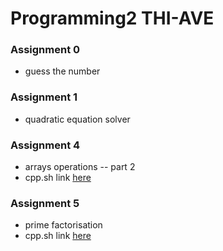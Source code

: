 # Programming2 THI-AVE

### Assignment 0
- guess the number

### Assignment 1
- quadratic equation solver

### Assignment 4
- arrays operations -- part 2
- cpp.sh link [here](https://cpp.sh/?source=%2F*%0A+*+Asignment+4+--+Arrays+(part+2)%0A+*+Author%3A+Hesham+Salama+--+hs414h%40outlook.com+%7C+hes8519%40thi.de%0A+*%2F%0A%0A+%23include+%3Ciostream%3E%0A+%23include+%3Cstring%3E%0A+%23include+%3Cunordered_map%3E%0A+%23include+%3Cfunctional%3E%0A+%23include+%3Citerator%3E%0A+%0A%23define+SIZE+10%0A%0A+void+prtArr(int*+a%2C+int+len)%0A+%7B%0A+++++std%3A%3Acout+%3C%3C+%22%5B+%22%3B%0A+++++for+(+int+p+%3D+0%3B+p+%3C+len%3B+p%2B%2B)%0A+++++%7B%0A+++++++++std%3A%3Acout+%3C%3C+a%5Bp%5D+%3C%3C+%22+%22%3B%0A+++++%7D%0A+++++std%3A%3Acout+%3C%3C+%22%5D%22%3B%0A+%7D%0A+%0A+void+task1(int*+input)%0A+%7B%0A+++++int+output%5BSIZE%5D%3B%0A+++++int+in_len+%3D+SIZE%3B%0A+++++int+out_len+%3D+0%3B%0A+++++%0A+++++std%3A%3Acout+%3C%3C+%22input+--%3E+output%22+%3C%3C+std%3A%3Aendl%3B%0A+++++prtArr(input%2C+in_len)%3B%0A+++++std%3A%3Acout+%3C%3C+%22+--%3E+%22%3B%0A+++++prtArr(output%2C+out_len)%3B%0A+++++std%3A%3Acout+%3C%3C+std%3A%3Aendl%3B%0A+++++%0A+++++while(in_len+%3E+0)%0A+++++%7B%0A+++++++++int+smallest_index+%3D+0%3B%0A+++++++++for+(+int+i+%3D+0%3B+i+%3C+in_len%3B+i%2B%2B)%0A+++++++++%7B%0A+++++++++++++if+(+input%5Bi%5D+%3C+input%5Bsmallest_index%5D+)%0A+++++++++++++%7B%0A+++++++++++++++++smallest_index+%3D+i%3B%0A+++++++++++++%7D%0A+++++++++%7D%0A+++++++++int+smallest_number+%3D+input%5Bsmallest_index%5D%3B%0A+++++++++%0A+++++++++for+(+int+k+%3D+smallest_index%3B+k+%3C+in_len%3B+k%2B%2B)%0A+++++++++%7B%0A+++++++++++++input%5Bk%5D+%3D+input%5Bk+%2B+1%5D%3B%0A+++++++++%7D%0A+++++++++in_len--%3B%0A+++++++++%0A+++++++++for+(+int+j+%3D+out_len%3B+j+%3E%3D+0%3B+j--)%0A+++++++++%7B%0A+++++++++++++output%5Bj%5D+%3D+output%5Bj+-+1%5D%3B%0A+++++++++%7D%0A+++++++++output%5B0%5D+%3D+smallest_number%3B%0A+++++++++%0A+++++++++out_len%2B%2B%3B%0A+++++++++%0A+++++++++%2F%2F+Print+the+new+input+and+output+array+contents%0A+++++++++prtArr(input%2C+in_len)%3B%0A+++++++++std%3A%3Acout+%3C%3C+%22+--%3E+%22%3B%0A+++++++++prtArr(output%2C+out_len)%3B%0A+++++++++std%3A%3Acout+%3C%3C+std%3A%3Aendl%3B%0A+++++%7D+%2F%2F+end+while%0A+%7D%0A+%0A+void+task2(int*+input)%0A+%7B%0A+++++int+end+%3D+SIZE%3B%0A+++++%0A+++++prtArr(input%2C+SIZE)%3B%0A+++++std%3A%3Acout+%3C%3C+std%3A%3Aendl%3B%0A+++++while(end+%3E+1)%0A+++++%7B%0A+++++++++int+smallest_index+%3D+0%3B%0A+++++++++for+(int+i+%3D+0%3B+i+%3C+end%3B+i%2B%2B)%0A+++++++++%7B%0A+++++++++++++if+(input%5Bi%5D+%3C+input%5Bsmallest_index%5D)%0A+++++++++++++%7B%0A+++++++++++++++++smallest_index+%3D+i%3B%0A+++++++++++++%7D%0A+++++++++%7D%0A+++++++++int+smallest_number+%3D+input%5Bsmallest_index%5D%3B%0A+++++++++%0A+++++++++for+(int+j+%3D+smallest_index%3B+j+%3C+end%3B+j%2B%2B)%0A+++++++++%7B%0A+++++++++++++input%5Bj%5D+%3D+input%5Bj+%2B+1%5D%3B%0A+++++++++%7D%0A+++++++++end--%3B%0A+++++++++input%5Bend%5D+%3D+smallest_number%3B%0A+++++++++%0A+++++++++%2F%2F+Print+the+new+input+and+output+array+contents%0A+++++++++prtArr(input%2C+SIZE)%3B%0A+++++++++std%3A%3Acout+%3C%3C+std%3A%3Aendl%3B%0A+++++%7D%0A+%7D%0A+%0A+void+runTask(std%3A%3Aunordered_map%3Cint%2C+std%3A%3Afunction%3Cvoid(int*)%3E%3E%3A%3Aiterator+kv)%0A+%7B%0A+++++int+test_inputs%5B5%5D%5BSIZE%5D+%3D+%7B%0A+++++++++%7B+1%2C+2%2C+3%2C+4%2C+5%2C+6%2C+7%2C+8%2C+9%2C+10+%7D%2C%0A+++++++++%7B+10%2C+-7%2C+16%2C+-3%2C+-4%2C+-1%2C+17%2C+99%2C+-9%2C+80+%7D%2C%0A+++++++++%7B+1%2C+55%2C+-80%2C+4%2C+7%2C+6%2C+7%2C+-13%2C+9%2C+0+%7D%2C%0A+++++++++%7B+-116%2C+95%2C+70%2C+238%2C+500%2C+640%2C+-79%2C+-80%2C+-99%2C+101+%7D%2C%0A+++++++++%7B+-111%2C+-122%2C+-133%2C+-144%2C+-155%2C+-166%2C+-177%2C+-188%2C+-199%2C+-1000+%7D%0A+++++%7D%3B%0A+++++%0A+++++for+(int+i+%3D+0%3B+i+%3C+5%3B+i%2B%2B)%0A+++++%7B%0A+++++++++%2F%2F+it-%3Esecond(test_inputs%5Bi%5D)%3B+%2F%2F+(*it).second()+also+%3D%3D%3D+std%3A%3Apair%3Cconst+Key%2C+T%3E%26+keyvalpair+%3D+*it%3B+keyvalpair.second()%3B%0A+++++++++kv-%3Esecond(test_inputs%5Bi%5D)%3B%0A+++++++++std%3A%3Acout+%3C%3C+std%3A%3Aendl+%3C%3C+%22%3D%3D%3D%3D%3D%3D%3D%3D%3D%3D%3D%3D%3D%3D%3D%3D%3D%3D%3D%3D%3D%3D%3D%3D%3D%3D%3D%3D%3D%3D%22+%3C%3C+std%3A%3Aendl%3B%0A+++++%7D%0A+%7D%0A+%0A+int+main()%0A+%7B%0A+++++int+task_number+%3D+1%3B%0A+++++%0A+++++std%3A%3Acout+%3C%3C+%22Please+select+task+number%3A+%5B1%5D+for+task1%2C+%5B2%5D+for+task2.%22+%3C%3C+std%3A%3Aendl%3B%0A+++++std%3A%3Acin+%3E%3E+task_number%3B%0A+++++std%3A%3Acout+%3C%3C+std%3A%3Aendl%3B%0A+++++%0A+++++std%3A%3Aunordered_map%3Cint%2C+std%3A%3Afunction%3Cvoid(int*)%3E%3E+tasks%3B%0A+++++%0A+++++tasks%5B1%5D+%3D+%26task1%3B%0A+++++tasks%5B2%5D+%3D+%26task2%3B%0A+++++%0A+++++std%3A%3Aunordered_map%3Cint%2C+std%3A%3Afunction%3Cvoid(int*)%3E%3E%3A%3Aiterator+it+%3D+tasks.find(task_number)%3B%0A+++++if+(it+%3D%3D+tasks.end())%0A+++++%7B%0A+++++++++std%3A%3Acout+%3C%3C+%22Wrong+task+id+selected!%22+%3C%3C+std%3A%3Aendl%3B%0A+++++++++return+0%3B%0A+++++%7D%0A+++++%0A+++++runTask(it)%3B%0A+%0A+++++return+0%3B%0A+%7D+%2F%2F+end+main%0A)

### Assignment 5
- prime factorisation
- cpp.sh link [here](https://cpp.sh/?source=%2F*%0A+*+Asignment+5+--+Prime+Factorisation%0A+*+Author%3A+Hesham+Salama+--+heshamsalama.com+%7C+hes8519%40thi.de%0A+*%2F%0A%0A%23include+%3Ciostream%3E%0A%0Avoid+factor_prime(unsigned+long+long+n)%0A%7B%0A++unsigned+long+long+orig+%3D+n%3B%0A++%2F%2F+handle+2+first+(smallest+and+the+only+even+prime+number)%0A++while(n+%25+2+%3D%3D+0)%0A++%7B%0A++++std%3A%3Acout+%3C%3C+2+%3C%3C+%27+%27%3B%0A++++n+%2F%3D+2%3B%0A++%7D%0A%0A++%2F%2F+check+odd+primes+starting+from+3+(smallest+odd+prime)%0A++%2F%2F+the+loop+goes+through+till+sqrt(n)+because+if+n+has+a+factor+grater+than%0A++%2F%2F+sqrt(n)+then+it+must+also+has+a+corresponding+factor+less+than+sqrt(n)%0A++for(unsigned+long+long+i+%3D+3%3B+i*i+%3C%3D+n%3B+i%2B%3D2)%0A++%7B%0A++++while(n+%25+i+%3D%3D+0)%0A++++%7B%0A++++++std%3A%3Acout+%3C%3C+i+%3C%3C+%27+%27%3B%0A++++++n+%2F%3D+i%3B%0A++++%7D%0A++%7D%0A%0A++%2F%2F+this+means+that+the+left+n+must+be+a+prime+(not+any+more+divisible+by+another+number)%0A++if(n+%3E+2)%0A++%7B%0A++++if(n+%3D%3D+orig)%0A++++%7B%0A++++++std%3A%3Acout+%3C%3C+%22prime%22%3B%0A++++%7D%0A++++else%0A++++++std%3A%3Acout+%3C%3C+n%3B%0A++%7D%0A%0A++std%3A%3Acout+%3C%3C+std%3A%3Aendl%3B%0A%7D%0A%0Aint+main()%0A%7B%0A++unsigned+long+long+low%2C+high%3B%0A%0A++std%3A%3Acout+%3C%3C+%22Enter+the+low+bound+(%3E%3D1)%3A%5Ct%22%3B%0A++std%3A%3Acin+%3E%3E+low%3B%0A%0A++std%3A%3Acout+%3C%3C+%22Enter+the+high+bound+(%3C%3D)%3A%5Ct%22%3B%0A++std%3A%3Acin+%3E%3E+high%3B%0A%0A%0A++for(unsigned+long+long+i+%3D+low%3B+i+%3C%3D+high%3B+i%2B%2B)%0A++%7B%0A++++std%3A%3Acout+%3C%3C+i+%3C%3C+%22%3A+%22%3B%0A++++factor_prime(i)%3B%0A++%7D%0A++%0A++%2F%2F+if+we+use+signed+int+the+largest+prime+%0A++%2F%2F+that+can+fit+in+a+32bit+int+is+2%2C147%2C483%2C647%0A++%2F%2F+which+happens+to+be+also+a+prime.%0A++%2F%2F+we+can+check+this+using+our+factor_prime+function%0A++%2F%2F+it+supports+signed+integers%0A++%2F%2F+std%3A%3Acout+%3C%3C+%22Checking+the+number+2%2C147%2C483%2C647%3A+%5Cn%22%3B%0A++%2F%2F+factor_prime(2147483647)%3B%0A++%2F%2F+std%3A%3Acout+%3C%3C+%22Checking+the+number+9%2C223%2C372%2C036%2C854%2C775%2C783%3A+%5Cn%22%3B%0A++%2F%2F+factor_prime(9223372036854775783)%3B+%2F%2F+for+signed+64bit+int.%0A%0A++%2F%2F+for+unsigned+int+the+largest+fitting+number+would+be%0A++%2F%2F+4%2C294%2C967%2C295%2C+but+it+is+not+a+prime%2C+so+the+closest%0A++%2F%2F+number+that+is+the+largest+prime%0A++%2F%2F+and+fits+in+an+unsigned+32+bit+int+is%3A+4%2C294%2C967%2C291%0A++return+0%3B%0A%7D%0A)